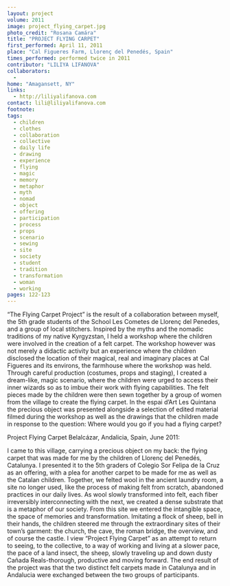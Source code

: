 ```yaml
---
layout: project
volume: 2011
image: project_flying_carpet.jpg
photo_credit: "Rosana Camára"
title: "PROJECT FLYING CARPET"
first_performed: April 11, 2011
place: "Cal Figueres Farm, Llorenç del Penedés, Spain"
times_performed: performed twice in 2011
contributor: "LILIYA LIFANOVA"
collaborators: 
  - 
home: "Amagansett, NY"
links: 
  - http://liliyalifanova.com
contact: lili@liliyalifanova.com
footnote: 
tags: 
  - children
  - clothes
  - collaboration
  - collective
  - daily life
  - drawing
  - experience
  - flying
  - magic
  - memory
  - metaphor
  - myth
  - nomad
  - object
  - offering
  - participation
  - process
  - props
  - scenario
  - sewing
  - site
  - society
  - student
  - tradition
  - transformation
  - woman
  - working
pages: 122-123
---
```


“The Flying Carpet Project” is the result of a collaboration between myself, the 5th grade students of the School Les Cometes de Llorenç del Penedes, and a group of local stitchers. Inspired by the myths and the nomadic traditions of my native Kyrgyzstan, I held a workshop where the children were involved in the creation of a felt carpet. The workshop however was not merely a didactic activity but an experience where the children disclosed the location of their magical, real and imaginary places at Cal Figueres and its environs, the farmhouse where the workshop was held. Through careful production (costumes, props and staging), I created a dream-like, magic scenario, where the children were urged to access their inner wizards so as to imbue their work with flying capabilities. The felt pieces made by the children were then sewn together by a group of women from the village to create the flying carpet. In the espai d’Art Les Quintana the precious object was presented alongside a selection of edited material filmed during the workshop as well as the drawings that the children made in response to the question: Where would you go if you had a flying carpet? 

Project Flying Carpet Belalcázar, Andalicia, Spain, June 2011:

I came to this village, carrying a precious object on my back: the flying carpet that was made for me by the children of Llorenç del Penedés, Catalunya. I presented it to the 5th graders of Colegio Sor Felipa de la Cruz as an offering, with a plea for another carpet to be made for me as well as the Catalan children. Together, we felted wool in the ancient laundry room, a site no longer used, like the process of making felt from scratch, abandoned practices in our daily lives. As wool slowly transformed into felt, each fiber irreversibly interconnecting with the next, we created a dense substrate that is a metaphor of our society. From this site we entered the intangible space, the space of memories and transformation. Imitating a flock of sheep, bell in their hands, the children steered me through the extraordinary sites of their town’s garment: the church, the cave, the roman bridge, the overview, and of course the castle. I view “Project Flying Carpet” as an attempt to return to seeing, to the collective, to a way of working and living at a slower pace, the pace of a land insect, the sheep, slowly traveling up and down dusty Cañada Reals-thorough, productive and moving forward. The end result of the project was that the two distinct felt carpets made in Catalunya and in Andalucia were exchanged between the two groups of participants.

